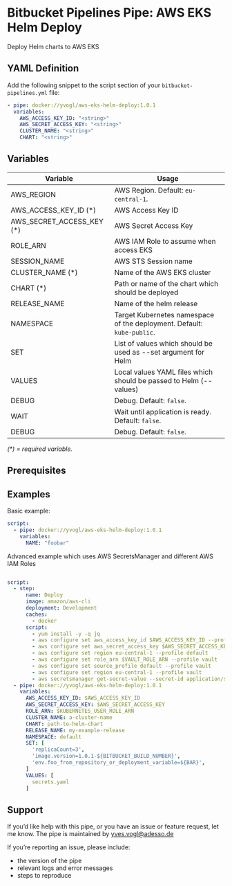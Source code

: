 # Bitbucket Pipelines Pipe: AWS EKS Helm Deploy

Deploy Helm charts to AWS EKS

## YAML Definition

Add the following snippet to the script section of your `bitbucket-pipelines.yml` file:

```yaml
- pipe: docker://yvogl/aws-eks-helm-deploy:1.0.1
  variables:
    AWS_ACCESS_KEY_ID: "<string>"
    AWS_SECRET_ACCESS_KEY: "<string>"
    CLUSTER_NAME: "<string>"
    CHART: "<string>"
```

## Variables

| Variable                  | Usage                                                                  |
| ------------------------- | ---------------------------------------------------------------------- |
| AWS_REGION                | AWS Region. Default: `eu-central-1`. |
| AWS_ACCESS_KEY_ID (*)     | AWS Access Key ID |
| AWS_SECRET_ACCESS_KEY (*) | AWS Secret Access Key |
| ROLE_ARN                  | AWS IAM Role to assume when access EKS |
| SESSION_NAME              | AWS STS Session name |
| CLUSTER_NAME (*)          | Name of the AWS EKS cluster |
| CHART (*)                 | Path or name of the chart which should be deployed |
| RELEASE_NAME              | Name of the helm release |
| NAMESPACE                 | Target Kubernetes namespace of the deployment. Default: `kube-public`. |
| SET                       | List of values which should be used as --set argument for Helm |
| VALUES                    | Local values YAML files which should be passed to Helm (--values) |
| DEBUG                     | Debug. Default: `false`. |
| WAIT                      | Wait until application is ready. Default: `false`. |
| DEBUG                     | Debug. Default: `false`. |

_(*) = required variable._

## Prerequisites

## Examples

Basic example:

```yaml
script:
  - pipe: docker://yvogl/aws-eks-helm-deploy:1.0.1
    variables:
      NAME: "foobar"
```

Advanced example which uses AWS SecretsManager and different AWS IAM Roles

```yaml

script:
  - step:
      name: Deploy
      image: amazon/aws-cli
      deployment: Development
      caches:
        - docker
      script:
        - yum install -y -q jq
        - aws configure set aws_access_key_id $AWS_ACCESS_KEY_ID --profile default
        - aws configure set aws_secret_access_key $AWS_SECRET_ACCESS_KEY --profile default
        - aws configure set region eu-central-1 --profile default
        - aws configure set role_arn $VAULT_ROLE_ARN --profile vault
        - aws configure set source_profile default --profile vault
        - aws configure set region eu-central-1 --profile vault
        - aws secretsmanager get-secret-value --secret-id application/secret --profile vault | jq -r ".SecretString" > secrets.yaml
  - pipe: docker://yvogl/aws-eks-helm-deploy:1.0.1
    variables:
      AWS_ACCESS_KEY_ID: $AWS_ACCESS_KEY_ID
      AWS_SECRET_ACCESS_KEY: $AWS_SECRET_ACCESS_KEY
      ROLE_ARN: $KUBERNETES_USER_ROLE_ARN
      CLUSTER_NAME: a-cluster-name
      CHART: path-to-helm-chart
      RELEASE_NAME: my-example-release
      NAMESPACE: default
      SET: [
        'replicaCount=3',
        'image.version=1.0.1-${BITBUCKET_BUILD_NUMBER}',
        'env.foo_from_repository_or_deployment_variable=${BAR}',
      ]
      VALUES: [
        secrets.yaml
      ]

```

## Support
If you’d like help with this pipe, or you have an issue or feature request, let me know.
The pipe is maintained by yves.vogl@adesso.de

If you’re reporting an issue, please include:

- the version of the pipe
- relevant logs and error messages
- steps to reproduce
